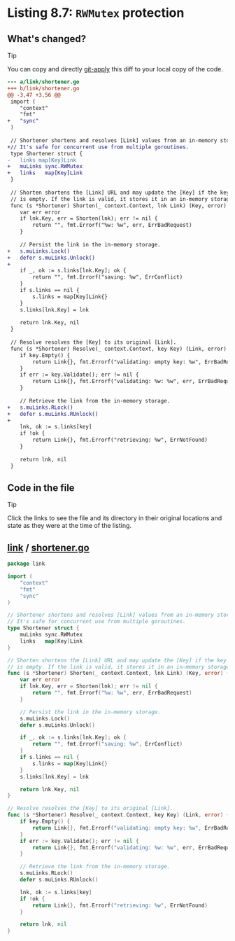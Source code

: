 # Listing 8.7: `RWMutex` protection

## What's changed?

> [!TIP]
> You can copy and directly [git-apply](https://tldr.inbrowser.app/pages/common/git-apply) this diff to your local copy of the code.

```diff
--- a/link/shortener.go
+++ b/link/shortener.go
@@ -3,47 +3,56 @@
 import (
 	"context"
 	"fmt"
+	"sync"
 )
 
 // Shortener shortens and resolves [Link] values from an in-memory storage.
+// It's safe for concurrent use from multiple goroutines.
 type Shortener struct {
-	links map[Key]Link
+	muLinks sync.RWMutex
+	links   map[Key]Link
 }
 
 // Shorten shortens the [Link] URL and may update the [Key] if the key
 // is empty. If the link is valid, it stores it in an in-memory storage.
 func (s *Shortener) Shorten(_ context.Context, lnk Link) (Key, error) {
 	var err error
 	if lnk.Key, err = Shorten(lnk); err != nil {
 		return "", fmt.Errorf("%w: %w", err, ErrBadRequest)
 	}
 
 	// Persist the link in the in-memory storage.
+	s.muLinks.Lock()
+	defer s.muLinks.Unlock()
+
 	if _, ok := s.links[lnk.Key]; ok {
 		return "", fmt.Errorf("saving: %w", ErrConflict)
 	}
 	if s.links == nil {
 		s.links = map[Key]Link{}
 	}
 	s.links[lnk.Key] = lnk
 
 	return lnk.Key, nil
 }
 
 // Resolve resolves the [Key] to its original [Link].
 func (s *Shortener) Resolve(_ context.Context, key Key) (Link, error) {
 	if key.Empty() {
 		return Link{}, fmt.Errorf("validating: empty key: %w", ErrBadRequest)
 	}
 	if err := key.Validate(); err != nil {
 		return Link{}, fmt.Errorf("validating: %w: %w", err, ErrBadRequest)
 	}
 
 	// Retrieve the link from the in-memory storage.
+	s.muLinks.RLock()
+	defer s.muLinks.RUnlock()
+
 	lnk, ok := s.links[key]
 	if !ok {
 		return Link{}, fmt.Errorf("retrieving: %w", ErrNotFound)
 	}
 
 	return lnk, nil
 }

```
## Code in the file

> [!TIP]
> Click the links to see the file and its directory in their original locations and state as they were at the time of the listing.

## [link](https://github.com/inancgumus/gobyexample/blob/3fd752dad0bc0ea69a24e6218e2cfa22a3d8ce0f/link) / [shortener.go](https://github.com/inancgumus/gobyexample/blob/3fd752dad0bc0ea69a24e6218e2cfa22a3d8ce0f/link/shortener.go)

```go
package link

import (
	"context"
	"fmt"
	"sync"
)

// Shortener shortens and resolves [Link] values from an in-memory storage.
// It's safe for concurrent use from multiple goroutines.
type Shortener struct {
	muLinks sync.RWMutex
	links   map[Key]Link
}

// Shorten shortens the [Link] URL and may update the [Key] if the key
// is empty. If the link is valid, it stores it in an in-memory storage.
func (s *Shortener) Shorten(_ context.Context, lnk Link) (Key, error) {
	var err error
	if lnk.Key, err = Shorten(lnk); err != nil {
		return "", fmt.Errorf("%w: %w", err, ErrBadRequest)
	}

	// Persist the link in the in-memory storage.
	s.muLinks.Lock()
	defer s.muLinks.Unlock()

	if _, ok := s.links[lnk.Key]; ok {
		return "", fmt.Errorf("saving: %w", ErrConflict)
	}
	if s.links == nil {
		s.links = map[Key]Link{}
	}
	s.links[lnk.Key] = lnk

	return lnk.Key, nil
}

// Resolve resolves the [Key] to its original [Link].
func (s *Shortener) Resolve(_ context.Context, key Key) (Link, error) {
	if key.Empty() {
		return Link{}, fmt.Errorf("validating: empty key: %w", ErrBadRequest)
	}
	if err := key.Validate(); err != nil {
		return Link{}, fmt.Errorf("validating: %w: %w", err, ErrBadRequest)
	}

	// Retrieve the link from the in-memory storage.
	s.muLinks.RLock()
	defer s.muLinks.RUnlock()

	lnk, ok := s.links[key]
	if !ok {
		return Link{}, fmt.Errorf("retrieving: %w", ErrNotFound)
	}

	return lnk, nil
}
```

